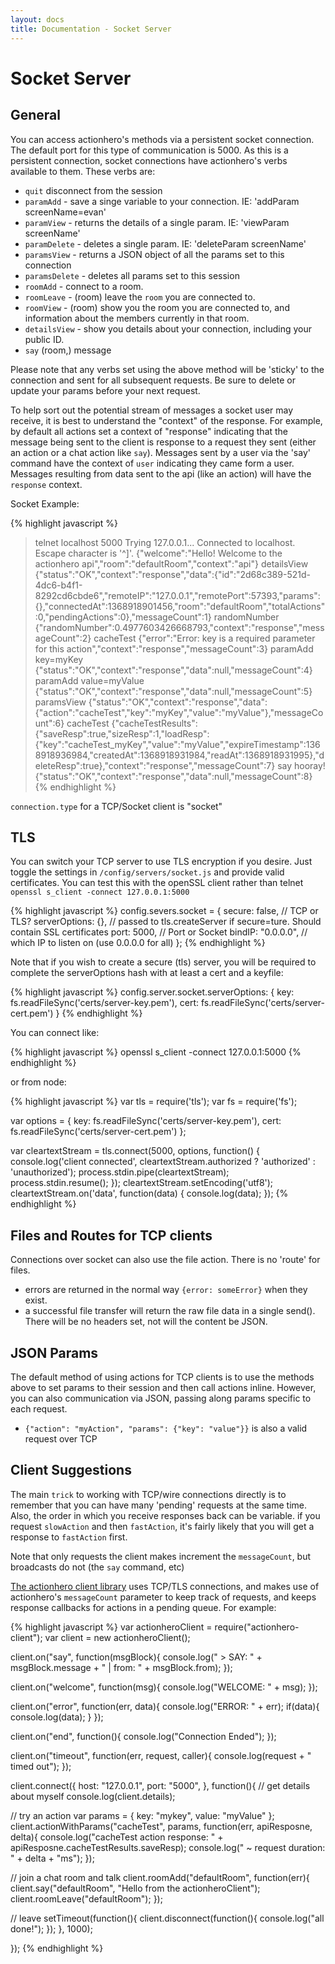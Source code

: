 ```yaml
---
layout: docs
title: Documentation - Socket Server
---
```


# Socket Server

## General

You can access actionhero's methods via a persistent socket connection.  The default port for this type of communication is 5000.  As this is a persistent connection, socket connections have actionhero's verbs available to them.  These verbs are:

* `quit` disconnect from the session
* `paramAdd` - save a singe variable to your connection.  IE: 'addParam screenName=evan'
* `paramView` - returns the details of a single param. IE: 'viewParam screenName'
* `paramDelete` - deletes a single param.  IE: 'deleteParam screenName'
* `paramsView` - returns a JSON object of all the params set to this connection
* `paramsDelete` - deletes all params set to this session
* `roomAdd` - connect to a room.
* `roomLeave` - (room) leave the `room` you are connected to.
* `roomView` - (room) show you the room you are connected to, and information about the members currently in that room.
* `detailsView` - show you details about your connection, including your public ID.
* `say` (room,) message

Please note that any verbs set using the above method will be 'sticky' to the connection and sent for all subsequent requests.  Be sure to delete or update your params before your next request.

To help sort out the potential stream of messages a socket user may receive, it is best to understand the "context" of the response.  For example, by default all actions set a context of "response" indicating that the message being sent to the client is response to a request they sent (either an action or a chat action like `say`).  Messages sent by a user via the 'say' command have the context of `user` indicating they came form a user.  Messages resulting from data sent to the api (like an action) will have the `response` context.

Socket Example:

{% highlight javascript %}
> telnet localhost 5000
Trying 127.0.0.1...
Connected to localhost.
Escape character is '^]'.
{"welcome":"Hello! Welcome to the actionhero api","room":"defaultRoom","context":"api"}
detailsView
{"status":"OK","context":"response","data":{"id":"2d68c389-521d-4dc6-b4f1-8292cd6cbde6","remoteIP":"127.0.0.1","remotePort":57393,"params":{},"connectedAt":1368918901456,"room":"defaultRoom","totalActions":0,"pendingActions":0},"messageCount":1}
randomNumber
{"randomNumber":0.4977603426668793,"context":"response","messageCount":2}
cacheTest
{"error":"Error: key is a required parameter for this action","context":"response","messageCount":3}
paramAdd key=myKey
{"status":"OK","context":"response","data":null,"messageCount":4}
paramAdd value=myValue
{"status":"OK","context":"response","data":null,"messageCount":5}
paramsView
{"status":"OK","context":"response","data":{"action":"cacheTest","key":"myKey","value":"myValue"},"messageCount":6}
cacheTest
{"cacheTestResults":{"saveResp":true,"sizeResp":1,"loadResp":{"key":"cacheTest_myKey","value":"myValue","expireTimestamp":1368918936984,"createdAt":1368918931984,"readAt":1368918931995},"deleteResp":true},"context":"response","messageCount":7}
say hooray!
{"status":"OK","context":"response","data":null,"messageCount":8}
{% endhighlight %}

`connection.type` for a TCP/Socket client is "socket"

## TLS

You can switch your TCP server to use TLS encryption if you desire.  Just toggle the settings in `/config/servers/socket.js` and provide valid certificates.  You can test this with the openSSL client rather than telnet `openssl s_client -connect 127.0.0.1:5000`

{% highlight javascript %}
config.severs.socket = {
  secure: false,                        // TCP or TLS?
  serverOptions: {},                    // passed to tls.createServer if secure=ture. Should contain SSL certificates
  port: 5000,                           // Port or Socket
  bindIP: "0.0.0.0",                    // which IP to listen on (use 0.0.0.0 for all)
};
{% endhighlight %}

Note that if you wish to create a secure (tls) server, you will be required to complete the serverOptions hash with at least a cert and a keyfile:

{% highlight javascript %}
config.server.socket.serverOptions: {
  key: fs.readFileSync('certs/server-key.pem'),
  cert: fs.readFileSync('certs/server-cert.pem')
}
{% endhighlight %}

You can connect like:

{% highlight javascript %}
openssl s_client -connect 127.0.0.1:5000
{% endhighlight %}

or from node:

{% highlight javascript %}
var tls = require('tls');
var fs = require('fs');

var options = {
  key: fs.readFileSync('certs/server-key.pem'),
  cert: fs.readFileSync('certs/server-cert.pem')
};

var cleartextStream = tls.connect(5000, options, function() {
  console.log('client connected', cleartextStream.authorized ? 'authorized' : 'unauthorized');
  process.stdin.pipe(cleartextStream);
  process.stdin.resume();
});
cleartextStream.setEncoding('utf8');
cleartextStream.on('data', function(data) {
  console.log(data);
});
{% endhighlight %}

## Files and Routes for TCP clients

Connections over socket can also use the file action.  There is no 'route' for files.

* errors are returned in the normal way `{error: someError}` when they exist.
* a successful file transfer will return the raw file data in a single send().  There will be no headers set, not will the content be JSON.

## JSON Params 

The default method of using actions for TCP clients is to use the methods above to set params to their session and then call actions inline.  However, you can also communication via JSON, passing along params specific to each request.

- `{"action": "myAction", "params": {"key": "value"}}` is also a valid request over TCP

## Client Suggestions

The main `trick` to working with TCP/wire connections directly is to remember that you can have many 'pending' requests at the same time.  Also, the order in which you receive responses back can be variable.  if you request `slowAction` and then `fastAction`, it's fairly likely that you will get a response to `fastAction` first.

Note that only requests the client makes increment the `messageCount`, but broadcasts do not (the `say` command, etc)

[The actionhero client library](https://github.com/evantahler/actionhero-client) uses TCP/TLS connections, and makes use of actionhero's `messageCount` parameter to keep track of requests, and keeps response callbacks for actions in a pending queue. For example:

{% highlight javascript %}
var actionheroClient = require("actionhero-client");
var client = new actionheroClient();

client.on("say", function(msgBlock){
  console.log(" > SAY: " + msgBlock.message + " | from: " + msgBlock.from);
});

client.on("welcome", function(msg){
  console.log("WELCOME: " + msg);
});

client.on("error", function(err, data){
  console.log("ERROR: " + err);
  if(data){ console.log(data); }
});

client.on("end", function(){
  console.log("Connection Ended");
});

client.on("timeout", function(err, request, caller){
  console.log(request + " timed out");
});

client.connect({
  host: "127.0.0.1",
  port: "5000",
}, function(){
  // get details about myself
  console.log(client.details);

  // try an action
  var params = { key: "mykey", value: "myValue" };
  client.actionWithParams("cacheTest", params, function(err, apiResposne, delta){
    console.log("cacheTest action response: " + apiResposne.cacheTestResults.saveResp);
    console.log(" ~ request duration: " + delta + "ms");
  });

  // join a chat room and talk
  client.roomAdd("defaultRoom", function(err){
    client.say("defaultRoom", "Hello from the actionheroClient");
    client.roomLeave("defaultRoom");
  });

  // leave
  setTimeout(function(){
    client.disconnect(function(){
      console.log("all done!");
    });
  }, 1000);

});
{% endhighlight %}